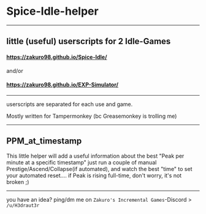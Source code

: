 # Spice-Idle-helper

---

## little (useful) userscripts for 2 Idle-Games
#### https://zakuro98.github.io/Spice-Idle/ 
and/or 
#### https://zakuro98.github.io/EXP-Simulator/
---

userscripts are separated for each use and game.

Mostly written for Tampermonkey (bc Greasemonkey is trolling me)

---

## PPM_at_timestamp

This little helper will add a useful information about the best "Peak per minute at a specific timestamp"
just run a couple of manual Prestige/Ascend/Collapse(if automated), and watch the best "time" to set your automated reset....
if Peak is rising full-time, don't worry, it's not broken ;)

---

you have an idea? ping/dm me on `Zakuro's Incremental Games`-Discord > `/u/H3draut3r`
